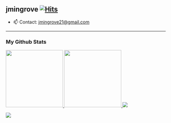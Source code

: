 ## jmingrove [![Hits](https://hits.seeyoufarm.com/api/count/incr/badge.svg?url=https%3A%2F%2Fgithub.com%2Fjmingrove21&count_bg=%23C4C4C4&title_bg=%23555555&icon=reddit.svg&icon_color=%23E7E7E7&title=hi&edge_flat=false)](https://hits.seeyoufarm.com)

- 📫 Contact: jmingrove21@gmail.com

<hr>

### My Github Stats

<a href="#">
  <img src="https://github-readme-stats.vercel.app/api?username=jmingrove21&show_icons=true" height="180px">
</a>
<a href="#">
  <img src="https://github-readme-stats.vercel.app/api/top-langs/?username=jmingrove21&exclude_repo=Jagi,assignment&layout=compact" height="180px">
</a>
<a href="#">
  <img src="https://github-readme-stats.vercel.app/api/wakatime?username=jmingrove21&layout=compact&langs_count=8">
<a>
  
<p align="left">
  <img src="http://mazassumnida.wtf/api/mini/generate_badge?boj=myhomeseoulstation">
</p>

<!--
**jmingrove21/jmingrove21** is a ✨ _special_ ✨ repository because its `README.md` (this file) appears on your GitHub profile.

Here are some ideas to get you started:

- 🔭 I’m currently working on ...
- 🌱 I’m currently learning ...
- 👯 I’m looking to collaborate on ...
- 🤔 I’m looking for help with ...
- 💬 Ask me about ...
- 📫 How to reach me: ...
- 😄 Pronouns: ...
- ⚡ Fun fact: ...
-->
